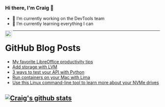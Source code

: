 ### Hi there, I'm Craig 👋

<!--
**CraigTeelFugro/CraigTeelFugro** is a ✨ _special_ ✨ repository because its `README.md` (this file) appears on your GitHub profile.

Here are some ideas to get you started:
-->

- 🔭 I’m currently working on the DevTools team
- 🌱 I’m currently learning everything I can

[<img align="left" alt="Craig Teel | LinkedIn" width="22px" src="https://cdn.jsdelivr.net/npm/simple-icons@v3/icons/linkedin.svg" />][linkedin]

---

# GitHub Blog Posts

<!-- BLOG-POST-LIST:START -->
- [My favorite LibreOffice productivity tips](https://opensource.com/article/21/9/libreoffice-tips)
- [Add storage with LVM](https://opensource.com/article/21/9/add-storage-lvm)
- [3 ways to test your API with Python](https://opensource.com/article/21/9/unit-test-python)
- [Run containers on your Mac with Lima](https://opensource.com/article/21/9/run-containers-mac-lima)
- [Use this Linux command-line tool to learn more about your NVMe drives](https://opensource.com/article/21/9/nvme-cli)
<!-- BLOG-POST-LIST:END -->

## [![Craig's github stats](https://github-readme-stats.vercel.app/api?username=craigteelfugro)](https://github.com/anuraghazra/github-readme-stats)


[linkedin]: https://linkedin.com/in/craig-teel-b8786771
